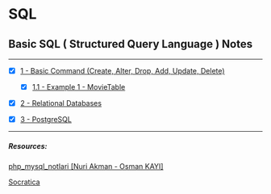 # SQL
## Basic SQL (  Structured Query Language ) Notes
---
- [x] [1 - Basic Command (Create, Alter, Drop, Add, Update, Delete)](./topics/basic.commands.md)

    - [x] [1.1 - Example 1 - MovieTable](./topics/example.movietable.md)

- [x] [2 - Relational Databases](./topics/relational.databases.md)

- [x] [3 - PostgreSQL](./topics/postgresql.md)


---

##### Resources:
[php_mysql_notlari [Nuri Akman - Osman KAYI]](https://github.com/OsmanKAYI/php_mysql_notlari/)

[Socratica](https://www.youtube.com/playlist?list=PLi01XoE8jYojRqM4qGBF1U90Ee1Ecb5tt)
